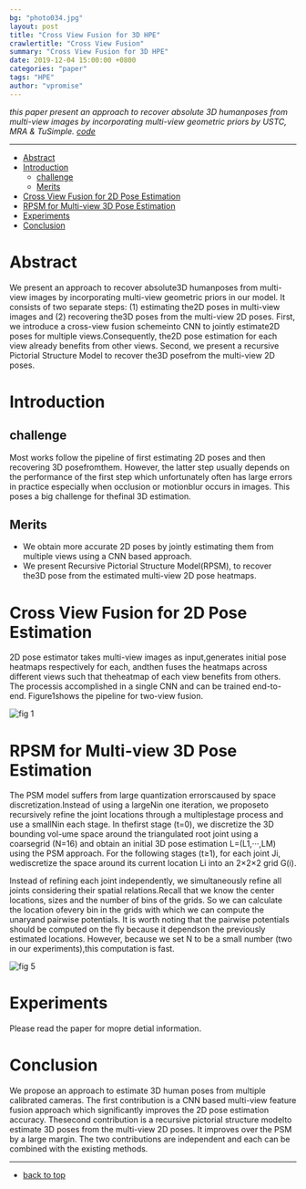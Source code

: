 ```yaml
---
bg: "photo034.jpg"
layout: post
title: "Cross View Fusion for 3D HPE"
crawlertitle: "Cross View Fusion"
summary: "Cross View Fusion for 3D HPE"
date: 2019-12-04 15:00:00 +0800
categories: "paper"
tags: "HPE"
author: "vpromise"
---
```


*this paper present an approach to recover absolute 3D humanposes from multi-view images by incorporating multi-view geometric  priors*
*by USTC, MRA & TuSimple. [code](https://github.com/microsoft/multiview-human-pose-estimation-pytorch)*

---

- [Abstract](#abstract)
- [Introduction](#introduction)
  - [challenge](#challenge)
  - [Merits](#merits)
- [Cross View Fusion for 2D Pose Estimation](#cross-view-fusion-for-2d-pose-estimation)
- [RPSM for Multi-view 3D Pose Estimation](#rpsm-for-multi-view-3d-pose-estimation)
- [Experiments](#experiments)
- [Conclusion](#conclusion)

# Abstract

We present an approach to recover absolute3D humanposes from multi-view images by incorporating multi-view geometric  priors  in  our  model.   It  consists  of  two  separate steps: (1) estimating the2D poses in multi-view images and (2) recovering the3D poses from the multi-view 2D poses.  First, we introduce a cross-view fusion schemeinto CNN to jointly estimate2D poses for multiple views.Consequently,  the2D  pose  estimation  for  each  view  already benefits from other views.  Second, we present a recursive Pictorial Structure Model to recover the3D posefrom  the  multi-view 2D  poses. 

# Introduction

## challenge
Most works follow the pipeline of first estimating 2D poses and then recovering 3D posefromthem. However, the latter step usually depends on the performance of the first step which unfortunately often has large errors in practice especially when occlusion or motionblur occurs in images. This poses a big challenge for thefinal 3D estimation.

## Merits
- We obtain more accurate 2D poses by jointly estimating them from multiple views using a CNN based approach.
- We present Recursive Pictorial Structure Model(RPSM), to recover the3D pose from the estimated multi-view 2D pose heatmaps.

# Cross View Fusion for 2D Pose Estimation
2D pose estimator takes multi-view images as input,generates initial pose heatmaps respectively for each, andthen fuses the heatmaps across different views such that theheatmap of each view benefits from others. The processis accomplished in a single CNN and can be trained end-to-end. Figure1shows the pipeline for two-view fusion.

![fig 1](https://i.loli.net/2019/12/14/5ZLFzYCaWNSlubR.png)

# RPSM for Multi-view 3D Pose Estimation
The PSM model suffers from large quantization errorscaused by space discretization.Instead of using a largeNin one iteration, we proposeto recursively refine the joint locations through a multiplestage process and use a smallNin each stage. In thefirst stage (t=0), we discretize the 3D bounding vol-ume space around the triangulated root joint using a coarsegrid (N=16) and obtain an initial 3D pose estimation L=(L1,···,LM) using the PSM approach. For the following stages (t≥1), for each joint Ji, wediscretize the space around its current location Li into an 2×2×2 grid G(i). 

Instead of refining each joint independently, we simultaneously refine all joints considering their spatial relations.Recall that we know the center locations, sizes and the number of bins of the grids. So we can calculate the location ofevery bin in the grids with which we can compute the unaryand pairwise potentials. It is worth noting that the pairwise potentials should be computed on the fly because it dependson the previously estimated locations. However, because we set N to be a small number (two in our experiments),this computation is fast.

![fig 5](https://i.loli.net/2019/12/14/dGSmVuE7YTxsHjg.png)

# Experiments
Please read the paper for mopre detial information.

# Conclusion
We propose an approach to estimate 3D human poses from multiple calibrated cameras. The first contribution is a CNN based multi-view feature fusion approach which significantly improves the 2D pose estimation accuracy. Thesecond contribution is a recursive pictorial structure modelto estimate 3D poses from the multi-view 2D poses. It improves over the PSM by a large margin. The two contributions are independent and each can be combined with the existing methods.

---

- [back to top](#abstract)